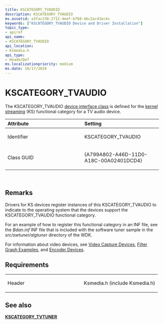 ```yaml
---
title: KSCATEGORY_TVAUDIO
description: KSCATEGORY_TVAUDIO
ms.assetid: a3fac238-2712-4eef-b768-4bc2ac43ec4c
keywords: ["KSCATEGORY_TVAUDIO Device and Driver Installation"]
topic_type:
- apiref
api_name:
- KSCATEGORY_TVAUDIO
api_location:
- Ksmedia.h
api_type:
- HeaderDef
ms.localizationpriority: medium
ms.date: 10/17/2018
---
```


# KSCATEGORY_TVAUDIO


The KSCATEGORY_TVAUDIO [device interface class](https://msdn.microsoft.com/library/windows/hardware/ff541339) is defined for the [kernel streaming](https://msdn.microsoft.com/library/windows/hardware/ff568277) (KS) functional category for a TV audio device.

<table>
<colgroup>
<col width="50%" />
<col width="50%" />
</colgroup>
<thead>
<tr class="header">
<th align="left">Attribute</th>
<th align="left">Setting</th>
</tr>
</thead>
<tbody>
<tr class="odd">
<td align="left"><p>Identifier</p></td>
<td align="left"><p>KSCATEGORY_TVAUDIO</p></td>
</tr>
<tr class="even">
<td align="left"><p>Class GUID</p></td>
<td align="left"><p>{A799A802-A46D-11D0-A18C-00A02401DCD4}</p></td>
</tr>
</tbody>
</table>

 

Remarks
-------

Drivers for KS devices register instances of this KSCATEGORY_TVAUDIO to indicate to the operating system that the devices support the KSCATEGORY_TVAUDIO functional category.

For an example of how to register this functional category in an INF file, see the *Bdan.inf* INF file that is included with the software tuner sample in the *src/swtuner/algtuner* directory of the WDK.

For information about video devices, see [Video Capture Devices](https://msdn.microsoft.com/library/windows/hardware/ff568699), [Filter Graph Examples](https://msdn.microsoft.com/library/windows/hardware/ff559605), and [Encoder Devices](https://msdn.microsoft.com/library/windows/hardware/ff559535).

Requirements
------------

<table>
<colgroup>
<col width="50%" />
<col width="50%" />
</colgroup>
<tbody>
<tr class="odd">
<td align="left"><p>Header</p></td>
<td align="left">Ksmedia.h (include Ksmedia.h)</td>
</tr>
</tbody>
</table>

## See also


[**KSCATEGORY_TVTUNER**](kscategory-tvtuner.md)

 

 






